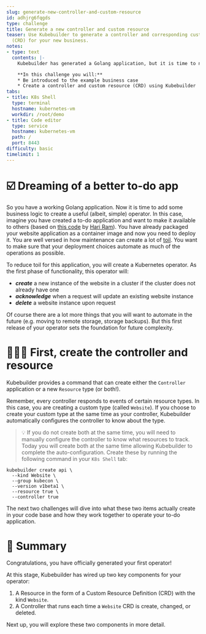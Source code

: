 ```yaml
---
slug: generate-new-controller-and-custom-resource
id: adhjrg6fqgds
type: challenge
title: Generate a new controller and custom resource
teaser: Use Kubebuilder to generate a controller and corresponding custom resource
  (CRD) for your new business.
notes:
- type: text
  contents: |-
    Kubebuilder has generated a Golang application, but it is time to now build your business case in.

    **In this challenge you will:**
    * Be introduced to the example business case
    * Create a controller and custom resource (CRD) using Kubebuilder
tabs:
- title: K8s Shell
  type: terminal
  hostname: kubernetes-vm
  workdir: /root/demo
- title: Code editor
  type: service
  hostname: kubernetes-vm
  path: /
  port: 8443
difficulty: basic
timelimit: 1
---
```


☑️ Dreaming of a better to-do app
==============

So you have a working Golang application. Now it is time to add some business logic to create a useful (albeit, simple) operator.
In this case, imagine you have created a to-do application and want to make it available to others (based on [this code](https://github.com/hariramjp777/frontend-todo-app) by [Hari Ram](https://dev.to/hariramjp777)). You have already packaged your website application as a container image and now you need to deploy it.
You are well versed in how maintenance can create a lot of [toil](https://sre.google/sre-book/eliminating-toil/). You want to make sure that your deployment choices automate as much of the operations as possible.

To reduce toil for this application, you will create a Kubernetes operator. As the first phase of functionality, this operator will:

* _**create**_ a new instance of the website in a cluster if the cluster does not already have one
* _**acknowledge**_ when a request will update an existing website instance
* _**delete**_ a website instance upon request

Of course there are a lot more things that you will want to automate in the future (e.g. moving to remote storage, storage backups). But this first release of your operator sets the foundation for future complexity.

👩🏾‍💻 First, create the controller and resource
==============

Kubebuilder provides a command that can create either the `Controller` application or a new `Resource` type (or both!).

Remember, every controller responds to events of certain resource types. In this case, you are creating a custom type (called `Website`). If you choose to create your custom type at the same time as your controller, Kubebuilder automatically configures the controller to know about the type.

> 💡 If you do not create both at the same time, you will need to manually configure the controller to know what resources to track.
Today you will create both at the same time allowing Kubebuilder to complete the auto-configuration. Create these by running the following command in your `K8s Shell` tab:

```
kubebuilder create api \
  --kind Website \
  --group kubecon \
  --version v1beta1 \
  --resource true \
  --controller true
```
The next two challenges will dive into what these two items actually create in your code base and how they work together to operate your to-do application.


📕 Summary
==============

Congratulations, you have officially generated your first operator!

At this stage, Kubebuilder has wired up two key components for your operator:

1. A Resource in the form of a Custom Resource Definition (CRD) with the kind `Website`.
2. A Controller that runs each time a `Website` CRD is create, changed, or deleted.

Next up, you will explore these two components in more detail.
